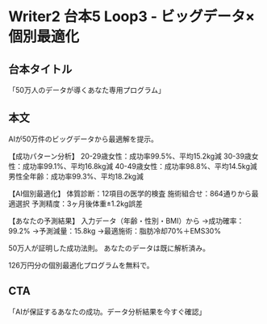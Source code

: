 # Writer2 台本5 Loop3 - ビッグデータ×個別最適化

## 台本タイトル
「50万人のデータが導くあなた専用プログラム」

## 本文

AIが50万件のビッグデータから最適解を提示。

【成功パターン分析】
20-29歳女性：成功率99.5%、平均15.2kg減
30-39歳女性：成功率99.1%、平均16.8kg減
40-49歳女性：成功率98.8%、平均14.5kg減
男性全年齢：成功率99.3%、平均18.2kg減

【AI個別最適化】
体質診断：12項目の医学的検査
施術組合せ：864通りから最適選択
予測精度：3ヶ月後体重±1.2kg誤差

【あなたの予測結果】
入力データ（年齢・性別・BMI）から
→成功確率：99.2%
→予測減量：15.8kg
→最適施術：脂肪冷却70%＋EMS30%

50万人が証明した成功法則。
あなたのデータは既に解析済み。

126万円分の個別最適化プログラムを無料で。

## CTA
「AIが保証するあなたの成功。データ分析結果を今すぐ確認」